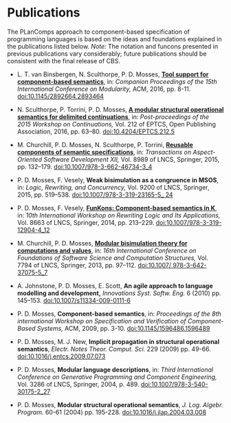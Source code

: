 Publications
============

The PLanComps approach to component-based specification of programming
languages is based on the ideas and foundations explained in the publications
listed below. *Note:* The notation and funcons presented in previous publications vary
considerably; future publications should be consistent with the final
release of CBS.

- L. T. van Binsbergen, N. Sculthorpe, P. D. Mosses,
  __[Tool support for component-based semantics](http://plancomps.org/modularity2016)__,
  in: *Companion Proceedings of the 15th International Conference on Modularity,*
  ACM, 2016, pp. 8-11.
  [doi:10.1145/2892664.2893464](http://dx.doi.org/10.1145/2892664.2893464)

- N. Sculthorpe, P. Torrini, P. D. Mosses,
  __[A modular structural operational semantics for delimited continuations](http://plancomps.org/WoC2016)__,
  in: *Post-proceedings of the 2015 Workshop on Continuations,*
  Vol. 212 of EPTCS, Open Publishing Association, 2016, pp. 63–80. 
  [doi:10.4204/EPTCS.212.5](https://doi.org/10.4204/EPTCS.212.5)

- M. Churchill, P. D. Mosses, N. Sculthorpe, P. Torrini,
  __[Reusable components of semantic specifications](http://plancomps.org/taosd2015)__,
  in: *Transactions on Aspect-Oriented Software Development XII,*
  Vol. 8989 of LNCS, Springer, 2015, pp. 132–179. 
  [doi:10.1007/978-3-662-46734-3_4](https://doi.org/10.1007/978-3-662-46734-3_4)

- P. D. Mosses, F. Vesely,
  __Weak bisimulation as a congruence in MSOS__,
  in: *Logic, Rewriting, and Concurrency,*
  Vol. 9200 of LNCS, Springer, 2015, pp. 519–538. 
  [doi:10.1007/978-3-319-23165-5_ 24](https://doi.org/10.1007/978-3-319-23165-5_24)

- P. D. Mosses, F. Vesely, 
  __[FunKons: Component-based semantics in K](http://plancomps.org/funkons-component-based-semantics-in-k)__,
  in: *10th International Workshop on Rewriting Logic and Its Applications,*
  Vol. 8663 of LNCS, Springer, 2014, pp. 213–229. 
  [doi:10.1007/978-3-319-12904-4_12](https://doi.org/10.1007/978-3-319-12904-4_12)

- M. Churchill, P. D. Mosses,
  __[Modular bisimulation theory for computations and values](http://plancomps.org/churchill2013a)__,
  in: *16th International Conference on Foundations of Software Science and 
  Computation Structures,*
  Vol. 7794 of LNCS, Springer, 2013, pp. 97–112. 
  [doi:10.1007/ 978-3-642-37075-5_7](https://doi.org/10.1007/978-3-642-37075-5_7)

- A. Johnstone, P. D. Mosses, E. Scott,
  __An agile approach to language modelling and development,__
  *Innovations Syst. Softw. Eng.* 6 (2010) pp. 145–153.
  [doi:10.1007/s11334-009-0111-6](https://doi.org/10.1007/s11334-009-0111-6)

- P. D. Mosses,
  __Component-based semantics__,
  in: *Proceedings of the 8th international Workshop on Specification and 
  Verification of Component-Based Systems,*
  ACM, 2009, pp. 3-10.
  [doi:10.1145/1596486.1596489](https://doi.org/10.1145/1596486.1596489)

- P. D. Mosses, M. J. New,
  __Implicit propagation in structural operational semantics__, 
  *Electr. Notes Theor. Comput. Sci.* 229 (2009) pp. 49-66.
  [doi:10.1016/j.entcs.2009.07.073](https://doi.org/10.1016/j.entcs.2009.07.073)

- P. D. Mosses,
  __Modular language descriptions__,
  in: *Third International Conference on Generative Programming and Component Engineering,*
  Vol. 3286 of LNCS, Springer, 2004, p. 489.
  [doi:10.1007/978-3-540-30175-2_27](https://doi.org/10.1007/978-3-540-30175-2_27)

- P. D. Mosses,
  __Modular structural operational semantics__, 
  *J. Log. Algebr. Program.* 60-61 (2004) pp. 195-228.
  [doi:10.1016/j.jlap.2004.03.008](https://doi.org/10.1016/j.jlap.2004.03.008)
